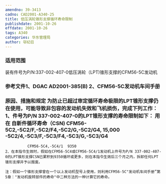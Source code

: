 ```yaml
---
amendno: 39-3413  
cadno: CAD2001-A340-25  
title: 低压涡轮锥形支撑循环寿命限制  
publishdate: 2001-10-26  
effdate: 2001-10-26  
tags: A340  
categories: 华东管理局  
author: 邬纪召  
---
```

  
### 适用范围  
装有件号为P/N:337-002-407-0低压涡轮（LPT)锥形支撑的CFM56-5C发动机  
  
<!--more-->  
### 参考文件1、DGAC AD2001-385(B) 2、CFM56-5C发动机车间手册  
  
### 原因、措施和规定 为防止已超过审定循环寿命极限的LPT锥形支撑仍在使用，可能导致非包容的发动机失效和飞机损伤，完成下列工作： 1、件号为P/N 337-002-407-0的LPT锥形支撑的寿命限制如下： 用在              自新件循环寿命（CSN) CFM56-5C2,-5C2/F,-5C2/F4,-5C2/G,-5C2/G4,  15,000     -5C2/4,-5C3/F,-5C3/F4,-5C3/G,-5C3/G4  
              CFM56-5C4,-5C4/1  9350  
    2、在本指令生效时，假如在CFM56-5C4或CFM56-5C4/1发动机上件号为P/N 337-002-407-0的LPT锥形支撑CSN已累积到9350循环或更多，则在本指令生效后三个月之内，拆卸任何LPT锥形支撑并予以报废。  
  
    注：假如一个锥形支撑曾在一个以上发动机型号上使用，则利用CFM56-5C"发动机车间手册”第5章："发动机旋转部件的寿命"中二种方法的一种计算它的寿命。  
